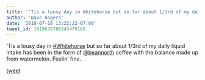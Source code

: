 ```yaml
---
title: '‘Tis a lousy day in Whitehorse but so far about 1/3rd of my daily liquid...'
author: 'Dave Rogers'
date: '2018-07-18 13:22:22-07:00'
tweet_id: 1019678788345479168
---
```

‘Tis a lousy day in [#Whitehorse](https://twitter.com/hashtag/whitehorse) but so far about 1/3rd of my daily liquid intake has been in the form of [@beannorth](https://twitter.com/beannorth) coffee with the balance made up from watermelon. Feelin’ fine.

[tweet](https://twitter.com/yukondude/status/1019678788345479168)